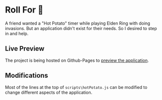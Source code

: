 # Roll For 🥔

A friend wanted a "Hot Potato" timer while playing Elden Ring with doing invasions. But an application didn't exist for their needs. So I desired to step in and help.

## Live Preview

The project is being hosted on Github-Pages to [preview the application](https://github.com/drraccoony/RollForPotatoJS/deployments/activity_log?environment=github-pages).

## Modifications

Most of the lines at the top of `scripts\hotPotato.js` can be modified to change different aspects of the application.
